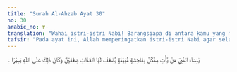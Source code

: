 ```yaml
---
title: "Surah Al-Ahzab Ayat 30"
no: 30
arabic_no: ٣٠
translation: "Wahai istri-istri Nabi! Barangsiapa di antara kamu yang mengerjakan perbuatan keji yang nyata, niscaya azabnya akan dilipatgandakan dua kali lipat kepadanya. Dan yang demikian itu, mudah bagi Allah."
tafsir: "Pada ayat ini, Allah memperingatkan istri-istri Nabi agar selalu menjaga diri karena mereka adalah ibu dari seluruh kaum Muslimin dan menjadi contoh teladan bagi mereka. Perintah Allah itu ialah, \"Barang siapa di antara istri Nabi yang mengerjakan perbuatan keji, perbuatan yang terlarang, dan sebagainya, maka mereka akan memperoleh azab dua kali lipat dari azab yang diterima orang biasa.\"\n\nPemberian azab dua kali lipat kepada istri-istri Nabi ini ialah karena mereka termasuk orang-orang yang telah mengetahui dengan sebenarnya perintah-perintah dan larangan-larangan Allah. Di samping itu, mereka juga adalah penjaga rumah tangga Rasulullah dari segala perbuatan yang jahat yang mungkin terjadi di dalamnya.\n\nSebagian ulama menetapkan hukum berdasarkan ayat ini bahwa untuk tindakan kejahatan yang sama jenisnya, maka hukuman yang akan diterima oleh orang-orang yang tahu itu lebih berat dari hukuman yang akan diterima oleh orang yang tidak tahu. Orang yang tahu telah mengetahui akibat dari suatu perbuatan. Jika ia melakukan perbuatan itu, berarti ia melakukan dengan penuh kesadaran, sedang yang tidak tahu, ia mengerjakan tindakan kejahatan itu tanpa kesadaran dalam arti yang sebenarnya. Oleh karena itu, orang-orang tahu itu wajib memperoleh hukuman dua kali lipat dari hukuman yang diperoleh orang yang tidak tahu.\n\nDiriwayatkan bahwa seorang laki-laki berkata kepada Zainal 'abidin r.a., \"Sesungguhnya kamu adalah keluarga Nabi yang telah memperoleh ampunan.\" Maka Zainal 'abidin marah kepada orang itu dan berkata, \"Apa yang telah ditetapkan Allah terhadap istri-istri Nabi lebih pantas untuk ditetapkan bagi kami dari apa yang kamu katakan itu. Kami berpendapat bahwa balasan kebajikan kami dilipatgandakan sebagaimana balasan kesalahan kami dilipatgandakan pula.\" Kemudian beliau membaca ayat ini."
---
```

يٰنِسَاۤءَ النَّبِيِّ مَنْ يَّأْتِ مِنْكُنَّ بِفَاحِشَةٍ مُّبَيِّنَةٍ يُّضٰعَفْ لَهَا الْعَذَابُ ضِعْفَيْنِۗ وَكَانَ ذٰلِكَ عَلَى اللّٰهِ يَسِيْرًا   ۔
